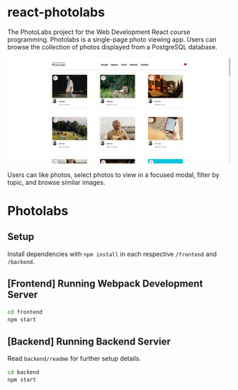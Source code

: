 # react-photolabs
The PhotoLabs project for the Web Development React course programming. Photolabs is a single-page photo viewing app. Users can browse the collection of photos displayed from a PostgreSQL database. 

![PhotoLabs Splash Page](./src/PhotoLabs.JPG)

Users can like photos, select photos to view in a focused modal, filter by topic, and browse similar images.

# Photolabs

## Setup

Install dependencies with `npm install` in each respective `/frontend` and `/backend`.

## [Frontend] Running Webpack Development Server

```sh
cd frontend
npm start
```

## [Backend] Running Backend Servier

Read `backend/readme` for further setup details.

```sh
cd backend
npm start
```
